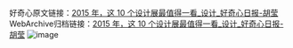 好奇心原文链接：[2015 年，这 10 个设计展最值得一看_设计_好奇心日报-胡莹](https://www.qdaily.com/articles/4942.html)
WebArchive归档链接：[2015 年，这 10 个设计展最值得一看_设计_好奇心日报-胡莹](http://web.archive.org/web/20190623163438/https://www.qdaily.com/articles/4942.html)
![image](http://ww3.sinaimg.cn/large/007d5XDply1g3wci5fxloj30u05tzhdt)